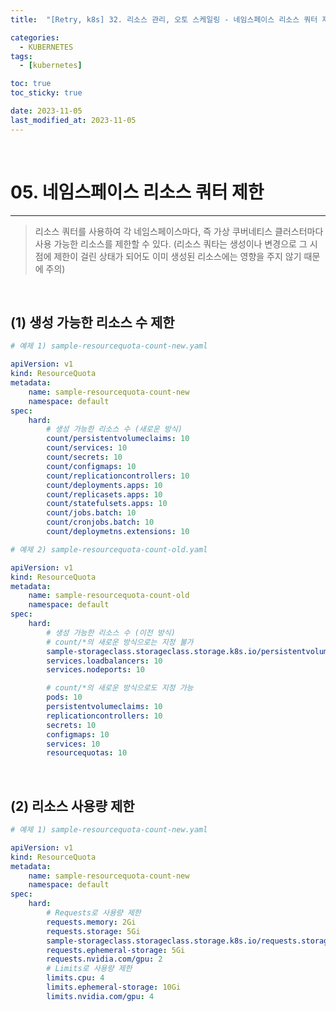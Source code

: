 ```yaml
---
title:  "[Retry, k8s] 32. 리소스 관리, 오토 스케일링 - 네임스페이스 리소스 쿼터 제한" 

categories:
  - KUBERNETES
tags:
  - [kubernetes]

toc: true
toc_sticky: true

date: 2023-11-05
last_modified_at: 2023-11-05
---
```

<br>

# 05. 네임스페이스 리소스 쿼터 제한
---

<style>
table {
    font-size: 12pt;
}
table th:first-of-type {
    width: 5%;
}
table th:nth-of-type(2) {
    width: 15%;
}
table th:nth-of-type(3) {
    width: 50%;
}
table th:nth-of-type(4) {
    width: 30%;
}
big {
    font-size: 15pt;
}
small { 
    font-size: 18px 
}
</style>

> 리소스 쿼터를 사용하여 각 네임스페이스마다, 즉 가상 쿠버네티스 클러스터마다 사용 가능한 리소스를 제한할 수 있다. (리소스 쿼타는 생성이나 변경으로 그 시점에 제한이 걸린 상태가 되어도 이미 생성된 리소스에는 영향을 주지 않기 때문에 주의)

<br>

## (1) 생성 가능한 리소스 수 제한

> 

```yaml
# 예제 1) sample-resourcequota-count-new.yaml 

apiVersion: v1
kind: ResourceQuota
metadata:
    name: sample-resourcequota-count-new
    namespace: default
spec:
    hard:
        # 생성 가능한 리소스 수 (새로운 방식)
        count/persistentvolumeclaims: 10
        count/services: 10
        count/secrets: 10
        count/configmaps: 10
        count/replicationcontrollers: 10
        count/deployments.apps: 10
        count/replicasets.apps: 10
        count/statefulsets.apps: 10
        count/jobs.batch: 10
        count/cronjobs.batch: 10
        count/deploymetns.extensions: 10
```

```yaml
# 예제 2) sample-resourcequota-count-old.yaml 

apiVersion: v1
kind: ResourceQuota
metadata:
    name: sample-resourcequota-count-old
    namespace: default
spec:
    hard:
        # 생성 가능한 리소스 수 (이전 방식)
        # count/*의 새로운 방식으로는 지정 불가
        sample-storageclass.storageclass.storage.k8s.io/persistentvolumeclaims: 10
        services.loadbalancers: 10
        services.nodeports: 10

        # count/*의 새로운 방식으로도 지정 가능
        pods: 10
        persistentvolumeclaims: 10
        replicationcontrollers: 10
        secrets: 10
        configmaps: 10
        services: 10
        resourcequotas: 10
```

<br>

## (2) 리소스 사용량 제한

```yaml
# 예제 1) sample-resourcequota-count-new.yaml 

apiVersion: v1
kind: ResourceQuota
metadata:
    name: sample-resourcequota-count-new
    namespace: default
spec:
    hard:
        # Requests로 사용량 제한
        requests.memory: 2Gi
        requests.storage: 5Gi
        sample-storageclass.storageclass.storage.k8s.io/requests.storage: 5Gi
        requests.ephemeral-storage: 5Gi
        requests.nvidia.com/gpu: 2
        # Limits로 사용량 제한
        limits.cpu: 4
        limits.ephemeral-storage: 10Gi
        limits.nvidia.com/gpu: 4
```
